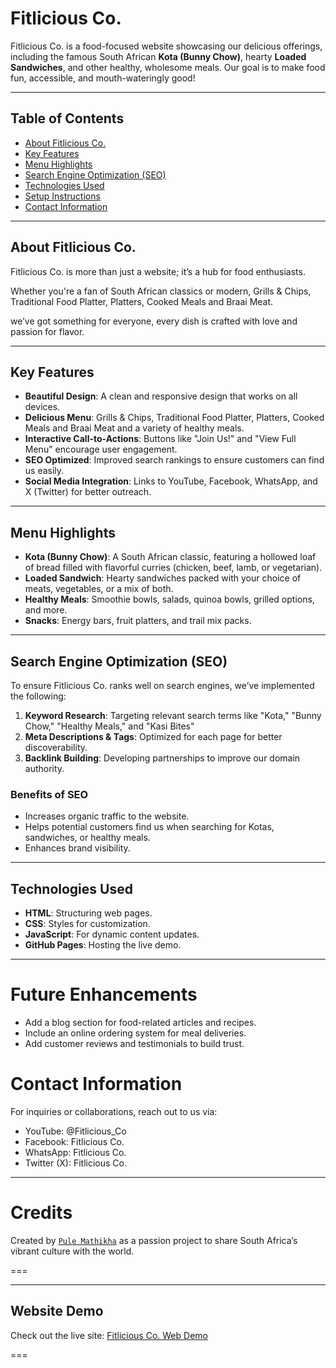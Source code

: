 # Fitlicious Co.

Fitlicious Co. is a food-focused website showcasing our delicious offerings, including the famous South African **Kota (Bunny Chow)**, hearty **Loaded Sandwiches**, and other healthy, wholesome meals. Our goal is to make food fun, accessible, and mouth-wateringly good!

---

## Table of Contents

- [About Fitlicious Co.](#about-fitlicious-co)
- [Key Features](#key-features)
- [Menu Highlights](#menu-highlights)
- [Search Engine Optimization (SEO)](#search-engine-optimization-seo)
- [Technologies Used](#technologies-used)
- [Setup Instructions](#setup-instructions)
- [Contact Information](#contact-information)

---

## About Fitlicious Co.

Fitlicious Co. is more than just a website; it’s a hub for food enthusiasts. 

Whether you're a fan of South African classics or modern, Grills & Chips, Traditional Food Platter, Platters, Cooked Meals and Braai Meat.

we’ve got something for everyone, every dish is crafted with love and passion for flavor.

---

## Key Features

- **Beautiful Design**: A clean and responsive design that works on all devices.
- **Delicious Menu**: Grills & Chips, Traditional Food Platter, Platters, Cooked Meals and Braai Meat and a variety of healthy meals.
- **Interactive Call-to-Actions**: Buttons like "Join Us!" and "View Full Menu" encourage user engagement.
- **SEO Optimized**: Improved search rankings to ensure customers can find us easily.
- **Social Media Integration**: Links to YouTube, Facebook, WhatsApp, and X (Twitter) for better outreach.

---

## Menu Highlights

- **Kota (Bunny Chow)**: A South African classic, featuring a hollowed loaf of bread filled with flavorful curries (chicken, beef, lamb, or vegetarian).
- **Loaded Sandwich**: Hearty sandwiches packed with your choice of meats, vegetables, or a mix of both.
- **Healthy Meals**: Smoothie bowls, salads, quinoa bowls, grilled options, and more.
- **Snacks**: Energy bars, fruit platters, and trail mix packs.

---

## Search Engine Optimization (SEO)

To ensure Fitlicious Co. ranks well on search engines, we’ve implemented the following:

1. **Keyword Research**: Targeting relevant search terms like "Kota," "Bunny Chow," "Healthy Meals," and "Kasi Bites"
2. **Meta Descriptions & Tags**: Optimized for each page for better discoverability.
3. **Backlink Building**: Developing partnerships to improve our domain authority.

### Benefits of SEO
- Increases organic traffic to the website.
- Helps potential customers find us when searching for Kotas, sandwiches, or healthy meals.
- Enhances brand visibility.

---

## Technologies Used

- **HTML**: Structuring web pages.
- **CSS**: Styles for customization.
- **JavaScript**: For dynamic content updates.
- **GitHub Pages**: Hosting the live demo.

---

# Future Enhancements
* Add a blog section for food-related articles and recipes.
* Include an online ordering system for meal deliveries.
* Add customer reviews and testimonials to build trust.

# Contact Information
For inquiries or collaborations, reach out to us via:

* YouTube: @Fitlicious_Co
* Facebook: Fitlicious Co.
* WhatsApp: Fitlicious Co.
* Twitter (X): Fitlicious Co.

---

# Credits
Created by [`Pule Mathikha`](https://github.com/theekingza) as a passion project to share South Africa’s vibrant culture with the world.

===

---

## Website Demo

Check out the live site: [Fitlicious Co. Web Demo](https://theekingza.github.io/Fitilious_Co/index.html)

===